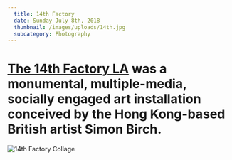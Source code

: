 ```yaml
---
  title: 14th Factory
  date: Sunday July 8th, 2018
  thumbnail: /images/uploads/14th.jpg
  subcategory: Photography
---
```


# [The 14th Factory LA](https://the14thfactory.com/) was a monumental, multiple-media, socially engaged art installation conceived by the Hong Kong-based British artist Simon Birch.

![14th Factory Collage](/images/uploads/14th-factory-collage.jpg)

